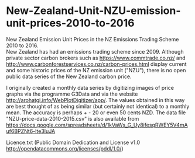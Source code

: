# New-Zealand-Unit-NZU-emission-unit-prices-2010-to-2016

New Zealand Emission Unit Prices in the NZ Emissions Trading Scheme 2010 to 2016.  
New Zealand has had an emissions trading scheme since 2009. Although private sector carbon brokers such as https://www.commtrade.co.nz/ and http://www.carbonforestservices.co.nz/carbon-prices.html display current and some historic prices of the NZ emission unit ("NZU"), there is no open public data series of the New Zealand carbon price. 

I originally created a monthly data series by digitizing images of price graphs via the programme G3Data and via the website http://arohatgi.info/WebPlotDigitizer/app/. The values obtained in this way are best thought of as being similar (but certainly not identical) to a monthly mean. The accuracy is perhaps + - 20 or even 50 cents NZD. The data file "NZU-price-data-2010-2015.csv" is also available from https://docs.google.com/spreadsheets/d/1kVaWs_G_Uy8ifesqRWEY5V4mAuf6BPZNt6-lte3IuJA

Licence.txt                          (Public Domain  Dedication and License v1.0 http://opendatacommons.org/licenses/pddl/1.0/)

